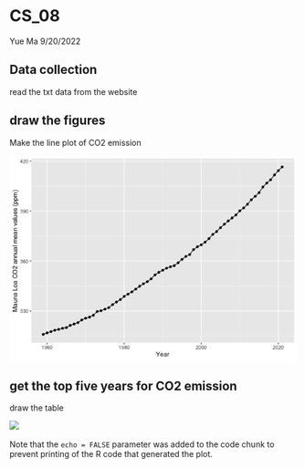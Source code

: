 CS_08
================
Yue Ma
9/20/2022

## Data collection

read the txt data from the website

## draw the figures

Make the line plot of CO2 emission

![](CS_08_files/figure-gfm/unnamed-chunk-3-1.png)<!-- -->

## get the top five years for CO2 emission

draw the table

![](../../GEO511/CS08/table.png)<!-- -->

Note that the `echo = FALSE` parameter was added to the code chunk to
prevent printing of the R code that generated the plot.
